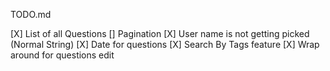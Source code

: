 TODO.md

[X] List of all Questions
  [] Pagination
[X] User name is not getting picked (Normal String)
[X] Date for questions
[X] Search By Tags feature
[X] Wrap around for questions edit